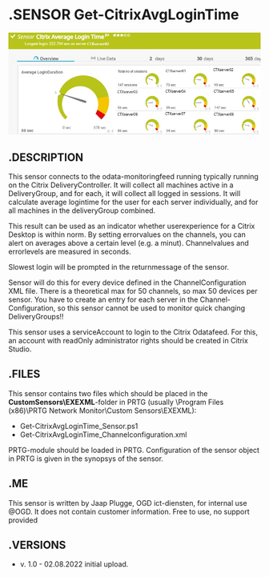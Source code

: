 # **.SENSOR** Get-CitrixAvgLoginTime

![Screenshot header](https://github.com/jaapplugge/PRTG/blob/main/Sensors/Get-CitrixAvgLoginTime/Screenshot_01.jpg)

## **.DESCRIPTION**

This sensor connects to the odata-monitoringfeed running typically running on the Citrix DeliveryController.
It will collect all machines active in a DeliveryGroup, and for each, it will collect all logged in sessions.
It will calculate average logintime for the user for each server individually, and for all machines in the
deliveryGroup combined.

This result can be used as an indicator whether userexperience for a Citrix Desktop is within norm. By setting
errorvalues on the channels, you can alert on averages above a certain level (e.g. a minut). Channelvalues
and errorlevels are measured in seconds.

Slowest login will be prompted in the returnmessage of the sensor.

Sensor will do this for every device defined in the ChannelConfiguration XML file. There is a theoretical
max for 50 channels, so max 50 devices per sensor. You have to create an entry for each server in the Channel-
Configuration, so this sensor cannot be used to monitor quick changing DeliveryGroups!!

This sensor uses a serviceAccount to login to the Citrix Odatafeed. For this, an account with readOnly
administrator rights should be created in Citrix Studio.

## **.FILES**

This sensor contains two files which should be placed in the **CustomSensors\EXEXML**-folder
in PRTG (usually \Program Files (x86)\PRTG Network Monitor\Custom Sensors\EXEXML):

* Get-CitrixAvgLoginTime_Sensor.ps1
* Get-CitrixAvgLoginTime_Channelconfiguration.xml

PRTG-module should be loaded in PRTG.
Configuration of the sensor object in PRTG is given in the synopsys of the sensor.

## **.ME**

This sensor is written by Jaap Plugge, OGD ict-diensten, for internal use @OGD.
It does not contain customer information. Free to use, no support provided

## **.VERSIONS**

* v. 1.0 - 02.08.2022 initial upload.
